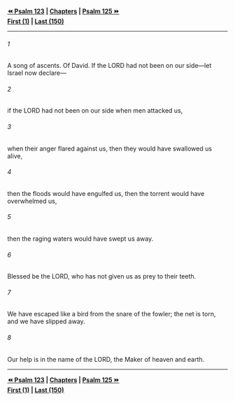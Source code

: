   
**[⏪ Psalm 123](./Psalm%20123.md) | [Chapters](./_index.md) | [Psalm 125 ⏩](./Psalm%20125.md)**  
**[First (1)](./Psalm%201.md) | [Last (150)](./Psalm%20150.md)**  
  
---  
  
###### 1  
A song of ascents. Of David. If the LORD had not been on our side—let Israel now declare—  
  
###### 2  
if the LORD had not been on our side when men attacked us,  
  
###### 3  
when their anger flared against us, then they would have swallowed us alive,  
  
###### 4  
then the floods would have engulfed us, then the torrent would have overwhelmed us,  
  
###### 5  
then the raging waters would have swept us away.  
  
###### 6  
Blessed be the LORD, who has not given us as prey to their teeth.  
  
###### 7  
We have escaped like a bird from the snare of the fowler; the net is torn, and we have slipped away.  
  
###### 8  
Our help is in the name of the LORD, the Maker of heaven and earth.  
  
  
---  
  
**[⏪ Psalm 123](./Psalm%20123.md) | [Chapters](./_index.md) | [Psalm 125 ⏩](./Psalm%20125.md)**  
**[First (1)](./Psalm%201.md) | [Last (150)](./Psalm%20150.md)**  
  

